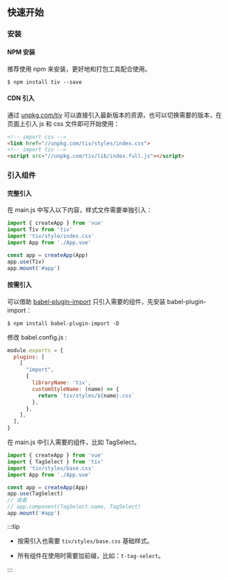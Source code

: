 ## 快速开始

### 安装

#### NPM 安装

推荐使用 npm 来安装，更好地和打包工具配合使用。

```shell
$ npm install tiv --save
```

#### CDN 引入

 通过 [unpkg.com/tiv](https://unpkg.com/tiv/) 可以直接引入最新版本的资源，也可以切换需要的版本，在页面上引入 js 和 css 文件即可开始使用：

```html
<!-- import css -->
<link href="//unpkg.com/tiv/styles/index.css">
<!-- import tiv -->
<script src="//unpkg.com/tiv/lib/index.full.js"></script>
```

### 引入组件

#### 完整引入

在 main.js 中写入以下内容，样式文件需要单独引入：

```js
import { createApp } from 'vue'
import Tiv from 'tiv'
import 'tiv/style/index.css'
import App from './App.vue'

const app = createApp(App)
app.use(Tiv)
app.mount('#app')
```

#### 按需引入

可以借助 [babel-plugin-import](https://github.com/ant-design/babel-plugin-import) 只引入需要的组件，先安装 babel-plugin-import：

```shell
$ npm install babel-plugin-import -D
```

修改 babel.config.js :

```js
module.exports = {
  plugins: [
    [
      "import",
      {
        libraryName: 'tiv',
        customStyleName: (name) => {
          return `tiv/styles/${name}.css`
        },
      },
    ],
  ],
}
```

在 main.js 中引入需要的组件，比如 TagSelect。

```js
import { createApp } from 'vue'
import { TagSelect } from 'tiv'
import 'tiv/styles/base.css'
import App from './App.vue'

const app = createApp(App)
app.use(TagSelect)
// 或者
// app.component(TagSelect.name, TagSelect)
app.mount('#app')
```

:::tip

+ 按需引入也需要 `tiv/styles/base.css` 基础样式。

+ 所有组件在使用时需要加前缀，比如：`t-tag-select`。

:::

